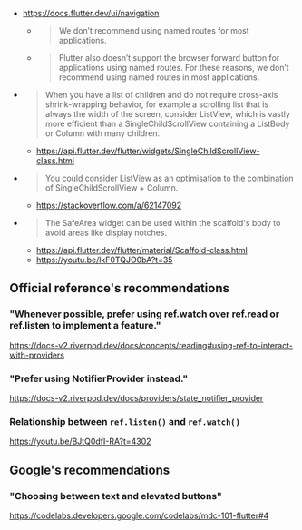 - https://docs.flutter.dev/ui/navigation
  - > We don’t recommend using named routes for most applications.
  - > Flutter also doesn’t support the browser forward button for applications using named routes. For these reasons, we don’t recommend using named routes in most applications.

- > When you have a list of children and do not require cross-axis shrink-wrapping behavior, for example a scrolling list that is always the width of the screen, consider ListView, which is vastly more efficient than a SingleChildScrollView containing a ListBody or Column with many children.
  - https://api.flutter.dev/flutter/widgets/SingleChildScrollView-class.html
- > You could consider ListView as an optimisation to the combination of SingleChildScrollView + Column.
  - https://stackoverflow.com/a/62147092
- > The SafeArea widget can be used within the scaffold's body to avoid areas like display notches.
  - https://api.flutter.dev/flutter/material/Scaffold-class.html
  - https://youtu.be/lkF0TQJO0bA?t=35

## Official reference's recommendations
### "Whenever possible, prefer using ref.watch over ref.read or ref.listen to implement a feature."
https://docs-v2.riverpod.dev/docs/concepts/reading#using-ref-to-interact-with-providers

### "Prefer using NotifierProvider instead."
https://docs-v2.riverpod.dev/docs/providers/state_notifier_provider

### Relationship between `ref.listen()` and `ref.watch()`
https://youtu.be/BJtQ0dfI-RA?t=4302

## Google's recommendations
### "Choosing between text and elevated buttons"
https://codelabs.developers.google.com/codelabs/mdc-101-flutter#4
